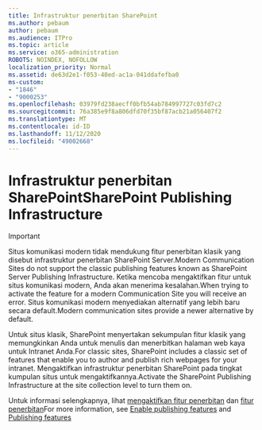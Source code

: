 ```yaml
---
title: Infrastruktur penerbitan SharePoint
ms.author: pebaum
author: pebaum
ms.audience: ITPro
ms.topic: article
ms.service: o365-administration
ROBOTS: NOINDEX, NOFOLLOW
localization_priority: Normal
ms.assetid: de63d2e1-f053-40ed-ac1a-041ddafefba0
ms-custom:
- "1846"
- "9000253"
ms.openlocfilehash: 03979fd238aecff0bfb54ab784997727c03fd7c2
ms.sourcegitcommit: 76a385e9f8a806dfd70f35bf87acb21a056407f2
ms.translationtype: MT
ms.contentlocale: id-ID
ms.lasthandoff: 11/12/2020
ms.locfileid: "49002668"
---
```

# <a name="sharepoint-publishing-infrastructure"></a><span data-ttu-id="04f43-102">Infrastruktur penerbitan SharePoint</span><span class="sxs-lookup"><span data-stu-id="04f43-102">SharePoint Publishing Infrastructure</span></span>

> [!IMPORTANT]
> <span data-ttu-id="04f43-103">Situs komunikasi modern tidak mendukung fitur penerbitan klasik yang disebut infrastruktur penerbitan SharePoint Server.</span><span class="sxs-lookup"><span data-stu-id="04f43-103">Modern Communication Sites do not support the classic publishing features known as SharePoint Server Publishing Infrastructure.</span></span> <span data-ttu-id="04f43-104">Ketika mencoba mengaktifkan fitur untuk situs komunikasi modern, Anda akan menerima kesalahan.</span><span class="sxs-lookup"><span data-stu-id="04f43-104">When trying to activate the feature for a modern Communication Site you will receive an error.</span></span> <span data-ttu-id="04f43-105">Situs komunikasi modern menyediakan alternatif yang lebih baru secara default.</span><span class="sxs-lookup"><span data-stu-id="04f43-105">Modern communication sites provide a newer alternative by default.</span></span>

<span data-ttu-id="04f43-106">Untuk situs klasik, SharePoint menyertakan sekumpulan fitur klasik yang memungkinkan Anda untuk menulis dan menerbitkan halaman web kaya untuk Intranet Anda.</span><span class="sxs-lookup"><span data-stu-id="04f43-106">For classic sites, SharePoint includes a classic set of features that enable you to author and publish rich webpages for your intranet.</span></span> <span data-ttu-id="04f43-107">Mengaktifkan infrastruktur penerbitan SharePoint pada tingkat kumpulan situs untuk mengaktifkannya.</span><span class="sxs-lookup"><span data-stu-id="04f43-107">Activate the SharePoint Publishing Infrastructure at the site collection level to turn them on.</span></span>

<span data-ttu-id="04f43-108">Untuk informasi selengkapnya, lihat [mengaktifkan fitur penerbitan](https://support.office.com/article/Enable-publishing-features-479677A6-8B33-4AC7-907D-071C1C7E4518) dan [fitur penerbitan](https://support.office.com/article/Features-enabled-in-a-SharePoint-Online-publishing-site-3AB3810C-3C2C-4361-9D0E-0CBE666EA0B0?wt.mc_id=O365_Portal_MMaven#__toc336865553)</span><span class="sxs-lookup"><span data-stu-id="04f43-108">For more information, see [Enable publishing features](https://support.office.com/article/Enable-publishing-features-479677A6-8B33-4AC7-907D-071C1C7E4518) and [Publishing features](https://support.office.com/article/Features-enabled-in-a-SharePoint-Online-publishing-site-3AB3810C-3C2C-4361-9D0E-0CBE666EA0B0?wt.mc_id=O365_Portal_MMaven#__toc336865553)</span></span>
